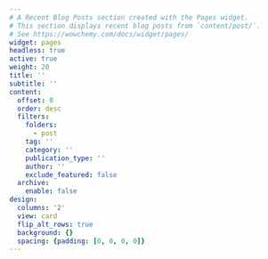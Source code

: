 ```yaml
---
# A Recent Blog Posts section created with the Pages widget.
# This section displays recent blog posts from `content/post/`.
# See https://wowchemy.com/docs/widget/pages/
widget: pages
headless: true
active: true
weight: 20
title: ''
subtitle: ''
content:
  offset: 0
  order: desc
  filters:
    folders:
      - post
    tag: ''
    category: ''
    publication_type: ''
    author: ''
    exclude_featured: false
  archive:
    enable: false
design:
  columns: '2'
  view: card
  flip_alt_rows: true
  background: {}
  spacing: {padding: [0, 0, 0, 0]}
---
```

